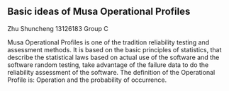 ## Basic ideas of Musa Operational Profiles ##

Zhu Shuncheng  13126183       Group C

Musa Operational Profiles is one of the tradition reliability testing and assessment methods. It is based on the basic principles of statistics, that describe the statistical laws based on actual use of the software and the software random testing, take advantage of the failure data to do the reliability assessment of the software. The definition of the Operational Profile is: Operation and the probability of occurrence.


